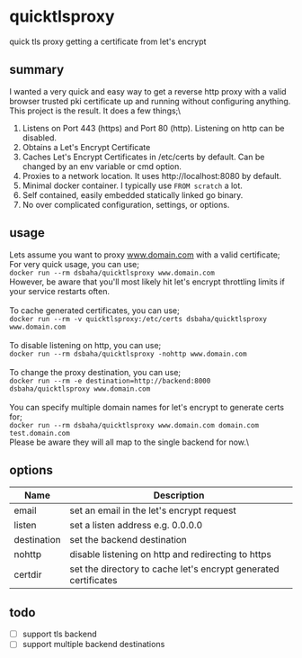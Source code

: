 # quicktlsproxy
quick tls proxy getting a certificate from let's encrypt
## summary
I wanted a very quick and easy way to get a reverse http proxy with a valid browser trusted pki certificate up and running without configuring anything.   This project is the result.  It does a few things;\
1. Listens on Port 443 (https) and Port 80 (http).  Listening on http can be disabled.
2. Obtains a Let's Encrypt Certificate
3. Caches Let's Encrypt Certificates in /etc/certs by default.  Can be changed by an env variable or cmd option.
4. Proxies to a network location.  It uses http://localhost:8080 by default.
5. Minimal docker container.  I typically use ```FROM scratch``` a lot.
6. Self contained, easily embedded statically linked go binary.
7. No over complicated configuration, settings, or options.
## usage
Lets assume you want to proxy www.domain.com with a valid certificate;\
For very quick usage, you can use;\
```docker run --rm dsbaha/quicktlsproxy www.domain.com```\
However, be aware that you'll most likely hit let's encrypt throttling limits if your service restarts often.\
\
To cache generated certificates, you can use;\
```docker run --rm -v quicktlsproxy:/etc/certs dsbaha/quicktlsproxy www.domain.com ```\
\
To disable listening on http, you can use;\
```docker run --rm dsbaha/quicktlsproxy -nohttp www.domain.com```\
\
To change the proxy destination, you can use;\
```docker run --rm -e destination=http://backend:8000 dsbaha/quicktlsproxy www.domain.com```\
\
You can specify multiple domain names for let's encrypt to generate certs for;\
```docker run --rm dsbaha/quicktlsproxy www.domain.com domain.com test.domain.com```\
Please be aware they will all map to the single backend for now.\
## options
| Name | Description |
| ------- | ---------- |
| email | set an email in the let's encrypt request |
| listen | set a listen address e.g. 0.0.0.0 |
| destination | set the backend destination |
| nohttp | disable listening on http and redirecting to https |
| certdir | set the directory to cache let's encrypt generated certificates |
## todo
- [ ] support tls backend
- [ ] support multiple backend destinations
